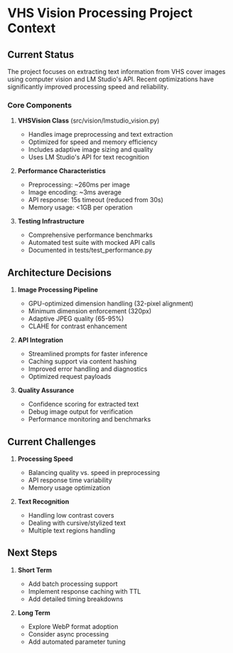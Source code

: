 # VHS Vision Processing Project Context

## Current Status

The project focuses on extracting text information from VHS cover images using computer vision and LM Studio's API. Recent optimizations have significantly improved processing speed and reliability.

### Core Components

1. **VHSVision Class** (src/vision/lmstudio_vision.py)
   - Handles image preprocessing and text extraction
   - Optimized for speed and memory efficiency
   - Includes adaptive image sizing and quality
   - Uses LM Studio's API for text recognition

2. **Performance Characteristics**
   - Preprocessing: ~260ms per image
   - Image encoding: ~3ms average
   - API response: 15s timeout (reduced from 30s)
   - Memory usage: <1GB per operation

3. **Testing Infrastructure**
   - Comprehensive performance benchmarks
   - Automated test suite with mocked API calls
   - Documented in tests/test_performance.py

## Architecture Decisions

1. **Image Processing Pipeline**
   - GPU-optimized dimension handling (32-pixel alignment)
   - Minimum dimension enforcement (320px)
   - Adaptive JPEG quality (65-95%)
   - CLAHE for contrast enhancement

2. **API Integration**
   - Streamlined prompts for faster inference
   - Caching support via content hashing
   - Improved error handling and diagnostics
   - Optimized request payloads

3. **Quality Assurance**
   - Confidence scoring for extracted text
   - Debug image output for verification
   - Performance monitoring and benchmarks

## Current Challenges

1. **Processing Speed**
   - Balancing quality vs. speed in preprocessing
   - API response time variability
   - Memory usage optimization

2. **Text Recognition**
   - Handling low contrast covers
   - Dealing with cursive/stylized text
   - Multiple text regions handling

## Next Steps

1. **Short Term**
   - Add batch processing support
   - Implement response caching with TTL
   - Add detailed timing breakdowns

2. **Long Term**
   - Explore WebP format adoption
   - Consider async processing
   - Add automated parameter tuning
